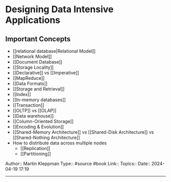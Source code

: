 # Designing Data Intensive Applications


## Important Concepts

- [[relational database|Relational Model]]
- [[Network Model]]
- [[Document Database]]
- [[Storage Locality]]
- [[Declarative]] vs [[Imperative]]
- [[MapReduce]]
- [[Data Formats]]
- [[Storage and Retrieval]]
- [[Index]]
- [[In-memory databases]]
- [[Transaction]]
- [[OLTP]] vs [[OLAP]]
- [[Data warehouse]]
- [[Column-Oriented Storage]]
- [[Encoding & Evolution]]
- [[Shared-Memory Architecture]] vs [[Shared-Disk Architecture]] vs [[Shared-Nothing Architecture]]
- How to distribute data across multiple nodes
	- [[Replication]]
	- [[Partitioning]]




Author:: Martin Kleppman
Type:: #source #book
Link::
Topics::
Date:: 2024-04-19 17:19

---
